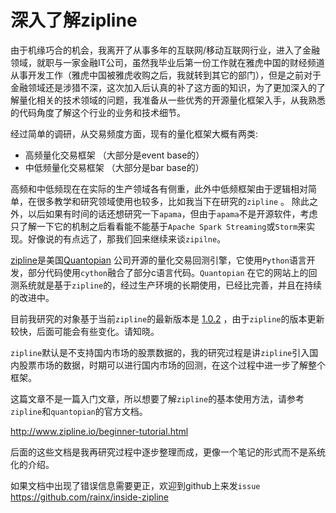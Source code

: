 # 深入了解zipline

由于机缘巧合的机会，我离开了从事多年的互联网/移动互联网行业，进入了金融领域，就职与一家金融IT公司，虽然我毕业后第一份工作就在雅虎中国的财经频道从事开发工作（雅虎中国被雅虎收购之后，我就转到其它的部门），但是之前对于金融领域还是涉猎不深，这次加入后认真的补了这方面的知识，为了更加深入的了解量化相关的技术领域的问题，我准备从一些优秀的开源量化框架入手，从我熟悉的代码角度了解这个行业的业务和技术细节。

经过简单的调研，从交易频度方面，现有的量化框架大概有两类:

* 高频量化交易框架 （大部分是event base的）
* 中低频量化交易框架 （大部分是bar base的）

高频和中低频现在在实际的生产领域各有侧重，此外中低频框架由于逻辑相对简单，在很多教学和研究领域使用也较多，比如我当下在研究的`zipline` 。 除此之外，以后如果有时间的话还想研究一下`apama`，但由于`apama`不是开源软件，考虑只了解一下它的机制之后看看能不能基于`Apache Spark Streaming`或`Storm`来实现。好像说的有点远了，那我们回来继续来谈`zipilne`。

[zipline](http://zipline.io)是美国[Quantopian](https://quantopian.com) 公司开源的量化交易回测引擎，它使用`Python`语言开发，部分代码使用`cython`融合了部分c语言代码。`Quantopian` 在它的网站上的回测系统就是基于`zipline`的，经过生产环境的长期使用，已经比完善，并且在持续的改进中。

目前我研究的对象基于当前`zipline`的最新版本是 [1.0.2](https://github.com/quantopian/zipline/releases/tag/1.0.2) ，由于`zipline`的版本更新较快，后面可能会有些变化。请知晓。

`zipline`默认是不支持国内市场的股票数据的，我的研究过程是讲`zipline`引入国内股票市场的数据，时期可以进行国内市场的回测，在这个过程中进一步了解整个框架。

这篇文章不是一篇入门文章，所以想要了解`zipline`的基本使用方法，请参考`zipline`和`quantopian`的官方文档。

http://www.zipline.io/beginner-tutorial.html

后面的这些文档是我再研究过程中逐步整理而成，更像一个笔记的形式而不是系统化的介绍。

如果文档中出现了错误信息需要更正，欢迎到github上来发`issue` https://github.com/rainx/inside-zipline
